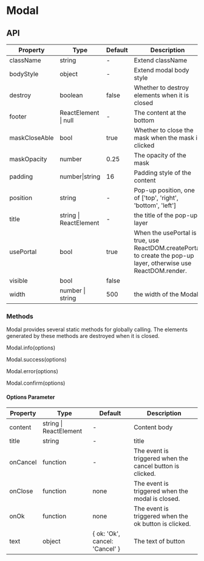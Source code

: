 # Modal

<example />

## API

| Property | Type | Default | Description |
| --- | --- | --- | --- |
| className | string | - | Extend className |
| bodyStyle | object | - | Extend modal body style |
| destroy | boolean | false | Whether to destroy elements when it is closed |
| footer | ReactElement \| null | - | The content at the bottom |
| maskCloseAble | bool | true | Whether to close the mask when the mask is clicked |
| maskOpacity | number | 0.25 | The opacity of the mask |
| padding | number\|string | 16 | Padding style of the content |
| position | string | - | Pop-up position, one of \['top', 'right', 'bottom', 'left'] |
| title | string \| ReactElement | - | the title of the pop-up layer |
| usePortal | bool | true | When the usePortal is true, use ReactDOM.createPortal to create the pop-up layer, otherwise use ReactDOM.render. |
| visible | bool | false |  |
| width | number \| string | 500 | the width of the Modal |

### Methods

Modal provides several static methods for globally calling. The elements generated by these methods are destroyed when it is closed.

Modal.info(options)

Modal.success(options)

Modal.error(options)

Modal.confirm(options)

#### Options Parameter

| Property | Type | Default | Description |
| --- | --- | --- | --- |
| content | string \| ReactElement | - | Content body |
| title | string | - | title |
| onCancel | function | - | The event is triggered when the cancel button is clicked. |
| onClose | function | none | The event is triggered when the modal is closed. |
| onOk | function | none | The event is triggered when the ok button is clicked. |
| text | object | { ok: 'Ok', cancel: 'Cancel' } | The text of button |